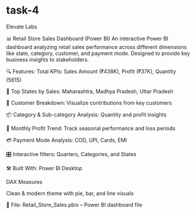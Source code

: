 # task-4
Elevate Labs

📊 Retail Store Sales Dashboard (Power BI)
An interactive Power BI dashboard analyzing retail sales performance across different dimensions like state, category, customer, and payment mode. Designed to provide key business insights to stakeholders.

🔍 Features:
Total KPIs: Sales Amount (₹438K), Profit (₹37K), Quantity (5615)

📍 Top States by Sales: Maharashtra, Madhya Pradesh, Uttar Pradesh

👤 Customer Breakdown: Visualize contributions from key customers

📦 Category & Sub-category Analysis: Quantity and profit insights

📅 Monthly Profit Trend: Track seasonal performance and loss periods

💳 Payment Mode Analysis: COD, UPI, Cards, EMI

🎛️ Interactive filters: Quarters, Categories, and States

🛠️ Built With:
Power BI Desktop

DAX Measures

Clean & modern theme with pie, bar, and line visuals

📁 File:
Retail_Store_Sales.pbix – Power BI dashboard file
